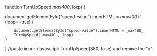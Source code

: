 function TurnUpSpeed(_max400_, loop) {
    
document.getElementById("speed-value").innerHTML = _max400_
    if (loop==true) {
            
        document.getElementById("speed-value").innerHTML = _max400_
        TurnUpSpeed(_max400_, loop)
    }
}
//paste in url: xjavascript: TurnUpSpeed(380, false) and remove the "x"
